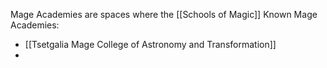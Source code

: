Mage Academies are spaces where the [[Schools of Magic]]
Known Mage Academies: 
- [[Tsetgalia Mage College of Astronomy and Transformation]]
- 